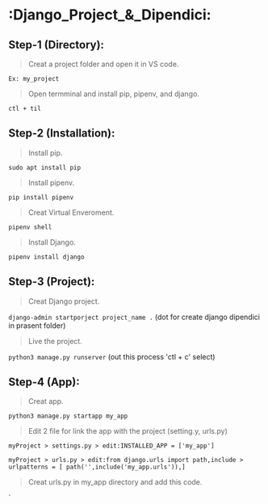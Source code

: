 :Django_Project_&_Dipendici:
============================
Step-1 (Directory):
-------------------
> Creat a project folder and open it in VS code.

`Ex: my_project`

> Open termminal and install pip, pipenv, and django.

`ctl + til`

Step-2 (Installation):
----------------------
> Install pip.

`sudo apt install pip`

> Install pipenv.

`pip install pipenv`

> Creat Virtual Enveroment.

`pipenv shell`

> Install Django.

`pipenv install django`

Step-3 (Project):
-----------------
> Creat Django project.

`django-admin startporject project_name .` (dot for create django dipendici in prasent folder)

> Live the project.

`python3 manage.py runserver` (out this process 'ctl + c' select)

Step-4 (App):
-------------
> Creat app.

`python3 manage.py startapp my_app`

> Edit 2 file for link the app with the project (setting.y, urls.py)

`myProject > settings.py > edit:INSTALLED_APP = ['my_app']`

`myProject > urls.py > edit:from django.urls import path,include > urlpatterns = [ path('',include('my_app.urls')),]`

> Creat urls.py in my_app directory and add this code.

`




